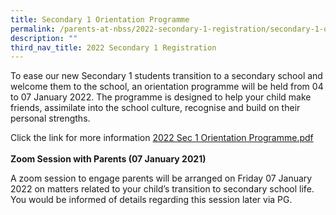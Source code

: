 ```yaml
---
title: Secondary 1 Orientation Programme
permalink: /parents-at-nbss/2022-secondary-1-registration/secondary-1-orientation-programme
description: ""
third_nav_title: 2022 Secondary 1 Registration
---
```

<p>To ease our new Secondary 1 students transition to a secondary school and welcome them to the school, an orientation programme will be held from 04 to 07 January 2022. The programme is designed to help your child make friends, assimilate into the school culture, recognise and build on their personal strengths.</p>
<p>Click the link for more information&nbsp;<a href="/files/2022%20Sec%201%20Orientation%20Programme.pdf">2022 Sec 1 Orientation Programme.pdf</a><br /><br /><strong>Zoom Session with Parents (07 January 2021)</strong><br /></p>
<p>A zoom session to engage parents will be arranged on Friday 07 January 2022 on matters related to your child&rsquo;s transition to secondary school life. You would be informed of details regarding this session later via PG.&nbsp;</p>